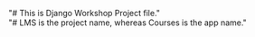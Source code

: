 "# This is Django Workshop Project file."<br>
"# LMS is the project name, whereas Courses is the app name."
